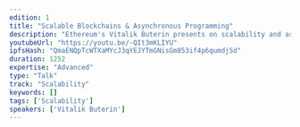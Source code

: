 ```yaml
---
edition: 1
title: "Scalable Blockchains & Asynchronous Programming"
description: "Ethereum's Vitalik Buterin presents on scalability and asynchronous programming."
youtubeUrl: "https://youtu.be/-QIt3mKLIYU"
ipfsHash: "QmaENQpTcWTXaMYcJ3qYEJYTmGNisGm853if4p6qumdjSd"
duration: 1252
expertise: "Advanced"
type: "Talk"
track: "Scalability"
keywords: []
tags: ['Scalability']
speakers: ['Vitalik Buterin']
---
```

